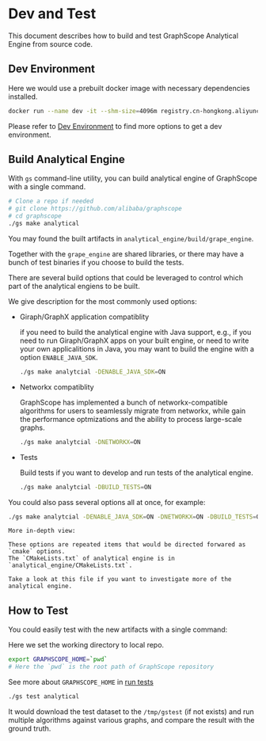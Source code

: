 # Dev and Test

This document describes how to build and test GraphScope Analytical Engine from source code.

## Dev Environment

Here we would use a prebuilt docker image with necessary dependencies installed.

```bash
docker run --name dev -it --shm-size=4096m registry.cn-hongkong.aliyuncs.com/graphscope/graphscope-dev:latest
```

Please refer to [Dev Environment](../development/dev_guide.md#dev-environment) to find more options to get a dev environment.

## Build Analytical Engine

With `gs` command-line utility, you can build analytical engine of GraphScope with a single command.

```bash
# Clone a repo if needed
# git clone https://github.com/alibaba/graphscope
# cd graphscope
./gs make analytical
```

You may found the built artifacts in `analytical_engine/build/grape_engine`.

Together with the `grape_engine` are shared libraries, or there may have a bunch of test binaries if you choose to build the tests.

There are several build options that could be leveraged to control which part of the analytical engiens to be built.

We give description for the most commonly used options:

- Giraph/GraphX application compatiblity

    if you need to build the analytical engine with Java support, e.g., if you need to run Giraph/GraphX apps on your built engine, or need to write your own applicalitions in Java, you may want to build the engine with a option `ENABLE_JAVA_SDK`.

    ```bash
    ./gs make analytcial -DENABLE_JAVA_SDK=ON
    ```

- Networkx compatiblity

    GraphScope has implemented a bunch of networkx-compatible algorithms for users to seamlessly migrate from networkx, while gain the performance optmizations and the ability to process large-scale graphs.

    ```bash
    ./gs make analytcial -DNETWORKX=ON
    ```

- Tests

    Build tests if you want to develop and run tests of the analytical engine.

    ```bash
    ./gs make analytcial -DBUILD_TESTS=ON
    ```

You could also pass several options all at once, for example:

```bash
./gs make analytcial -DENABLE_JAVA_SDK=ON -DNETWORKX=ON -DBUILD_TESTS=ON
```

````{note}
More in-depth view:

These options are repeated items that would be directed forwared as `cmake` options.
The `CMakeLists.txt` of analytical engine is in `analytical_engine/CMakeLists.txt`.

Take a look at this file if you want to investigate more of the analytical engine.
````

## How to Test

You could easily test with the new artifacts with a single command:

Here we set the working directory to local repo.
```bash
export GRAPHSCOPE_HOME=`pwd`
# Here the `pwd` is the root path of GraphScope repository
```
See more about `GRAPHSCOPE_HOME` in [run tests](../development/how_to_test.md#run-tests)

```bash
./gs test analytical
```

It would download the test dataset to the `/tmp/gstest` (if not exists) and run multiple algorithms against various graphs, and compare the result with the ground truth.
